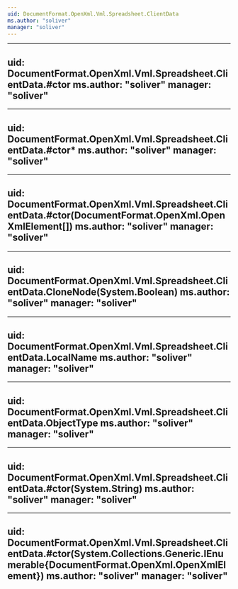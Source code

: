 ```yaml
---
uid: DocumentFormat.OpenXml.Vml.Spreadsheet.ClientData
ms.author: "soliver"
manager: "soliver"
---
```


---
uid: DocumentFormat.OpenXml.Vml.Spreadsheet.ClientData.#ctor
ms.author: "soliver"
manager: "soliver"
---

---
uid: DocumentFormat.OpenXml.Vml.Spreadsheet.ClientData.#ctor*
ms.author: "soliver"
manager: "soliver"
---

---
uid: DocumentFormat.OpenXml.Vml.Spreadsheet.ClientData.#ctor(DocumentFormat.OpenXml.OpenXmlElement[])
ms.author: "soliver"
manager: "soliver"
---

---
uid: DocumentFormat.OpenXml.Vml.Spreadsheet.ClientData.CloneNode(System.Boolean)
ms.author: "soliver"
manager: "soliver"
---

---
uid: DocumentFormat.OpenXml.Vml.Spreadsheet.ClientData.LocalName
ms.author: "soliver"
manager: "soliver"
---

---
uid: DocumentFormat.OpenXml.Vml.Spreadsheet.ClientData.ObjectType
ms.author: "soliver"
manager: "soliver"
---

---
uid: DocumentFormat.OpenXml.Vml.Spreadsheet.ClientData.#ctor(System.String)
ms.author: "soliver"
manager: "soliver"
---

---
uid: DocumentFormat.OpenXml.Vml.Spreadsheet.ClientData.#ctor(System.Collections.Generic.IEnumerable{DocumentFormat.OpenXml.OpenXmlElement})
ms.author: "soliver"
manager: "soliver"
---
